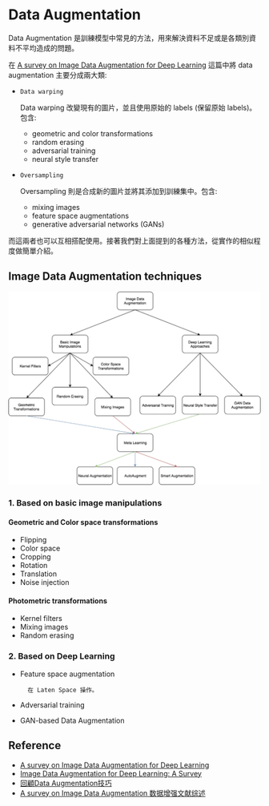 # Data Augmentation

Data Augmentation 是訓練模型中常見的方法，用來解決資料不足或是各類別資料不平均造成的問題。

在 [A survey on Image Data Augmentation for Deep Learning](https://journalofbigdata.springeropen.com/articles/10.1186/s40537-019-0197-0#Sec28) 這篇中將 data augmentation 主要分成兩大類:

- `Data warping`

    Data warping 改變現有的圖片，並且使用原始的 labels (保留原始 labels)。包含:

    - geometric and color transformations
    - random erasing
    - adversarial training
    - neural style transfer

- `Oversampling`

    Oversampling 則是合成新的圖片並將其添加到訓練集中。包含:
    - mixing images
    - feature space augmentations
    - generative adversarial networks (GANs)

而這兩者也可以互相搭配使用。接著我們對上面提到的各種方法，從實作的相似程度做簡單介紹。

## Image Data Augmentation techniques

![](images/data_augmentation.webp)

### 1. Based on basic image manipulations

#### Geometric and Color space transformations

- Flipping
- Color space
- Cropping
- Rotation
- Translation
- Noise injection


#### Photometric transformations

- Kernel filters
- Mixing images
- Random erasing

### 2. Based on Deep Learning

- Feature space augmentation

        在 Laten Space 操作。

- Adversarial training
- GAN-based Data Augmentation

## Reference

- [A survey on Image Data Augmentation for Deep Learning](https://journalofbigdata.springeropen.com/articles/10.1186/s40537-019-0197-0#Sec28)
- [Image Data Augmentation for Deep Learning: A Survey](https://arxiv.org/abs/2204.08610)
- [回顧Data Augmentation技巧](https://medium.com/learn-with-machine/paper-reading-a-survey-on-image-data-augmentation-for-deep-learning-b75bf3b3a688)
- [A survey on Image Data Augmentation 数据增强文献综述](https://zhuanlan.zhihu.com/p/76044027)
